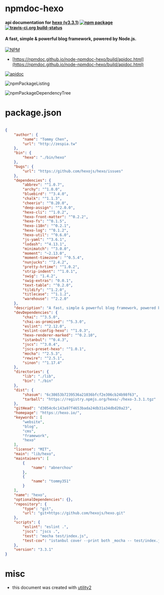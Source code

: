 # npmdoc-hexo

#### api documentation for  [hexo (v3.3.1)](https://hexo.io/)  [![npm package](https://img.shields.io/npm/v/npmdoc-hexo.svg?style=flat-square)](https://www.npmjs.org/package/npmdoc-hexo) [![travis-ci.org build-status](https://api.travis-ci.org/npmdoc/node-npmdoc-hexo.svg)](https://travis-ci.org/npmdoc/node-npmdoc-hexo)

#### A fast, simple & powerful blog framework, powered by Node.js.

[![NPM](https://nodei.co/npm/hexo.png?downloads=true&downloadRank=true&stars=true)](https://www.npmjs.com/package/hexo)

- [https://npmdoc.github.io/node-npmdoc-hexo/build/apidoc.html](https://npmdoc.github.io/node-npmdoc-hexo/build/apidoc.html)

[![apidoc](https://npmdoc.github.io/node-npmdoc-hexo/build/screenCapture.buildCi.browser.%252Ftmp%252Fbuild%252Fapidoc.html.png)](https://npmdoc.github.io/node-npmdoc-hexo/build/apidoc.html)

![npmPackageListing](https://npmdoc.github.io/node-npmdoc-hexo/build/screenCapture.npmPackageListing.svg)

![npmPackageDependencyTree](https://npmdoc.github.io/node-npmdoc-hexo/build/screenCapture.npmPackageDependencyTree.svg)



# package.json

```json

{
    "author": {
        "name": "Tommy Chen",
        "url": "http://zespia.tw"
    },
    "bin": {
        "hexo": "./bin/hexo"
    },
    "bugs": {
        "url": "https://github.com/hexojs/hexo/issues"
    },
    "dependencies": {
        "abbrev": "^1.0.7",
        "archy": "^1.0.0",
        "bluebird": "^3.4.0",
        "chalk": "^1.1.3",
        "cheerio": "^0.20.0",
        "deep-assign": "^2.0.0",
        "hexo-cli": "^1.0.2",
        "hexo-front-matter": "^0.2.2",
        "hexo-fs": "^0.1.5",
        "hexo-i18n": "^0.2.1",
        "hexo-log": "^0.1.2",
        "hexo-util": "^0.6.0",
        "js-yaml": "^3.6.1",
        "lodash": "^4.13.1",
        "minimatch": "^3.0.0",
        "moment": "~2.13.0",
        "moment-timezone": "^0.5.4",
        "nunjucks": "^2.4.2",
        "pretty-hrtime": "^1.0.2",
        "strip-indent": "^1.0.1",
        "swig": "1.4.2",
        "swig-extras": "0.0.1",
        "text-table": "^0.2.0",
        "tildify": "^1.2.0",
        "titlecase": "^1.1.2",
        "warehouse": "^2.2.0"
    },
    "description": "A fast, simple & powerful blog framework, powered by Node.js.",
    "devDependencies": {
        "chai": "^3.5.0",
        "chai-as-promised": "^5.3.0",
        "eslint": "^2.12.0",
        "eslint-config-hexo": "^1.0.3",
        "hexo-renderer-marked": "^0.2.10",
        "istanbul": "^0.4.3",
        "jscs": "^3.0.4",
        "jscs-preset-hexo": "^1.0.1",
        "mocha": "^2.5.3",
        "rewire": "^2.5.1",
        "sinon": "^1.17.4"
    },
    "directories": {
        "lib": "./lib",
        "bin": "./bin"
    },
    "dist": {
        "shasum": "6c38653b7239536a21036bfcf2e306cb24b98f63",
        "tarball": "https://registry.npmjs.org/hexo/-/hexo-3.3.1.tgz"
    },
    "gitHead": "d3054c6c143a97f4653bada24db31a34dbd20a23",
    "homepage": "https://hexo.io/",
    "keywords": [
        "website",
        "blog",
        "cms",
        "framework",
        "hexo"
    ],
    "license": "MIT",
    "main": "lib/hexo",
    "maintainers": [
        {
            "name": "abnerchou"
        },
        {
            "name": "tommy351"
        }
    ],
    "name": "hexo",
    "optionalDependencies": {},
    "repository": {
        "type": "git",
        "url": "git+https://github.com/hexojs/hexo.git"
    },
    "scripts": {
        "eslint": "eslint .",
        "jscs": "jscs .",
        "test": "mocha test/index.js",
        "test-cov": "istanbul cover --print both _mocha -- test/index.js"
    },
    "version": "3.3.1"
}
```



# misc
- this document was created with [utility2](https://github.com/kaizhu256/node-utility2)
